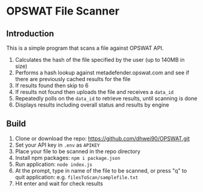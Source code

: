 # OPSWAT File Scanner

## Introduction
This is a simple program that scans a file against OPSWAT API.
1. Calculates the hash of the file specified by the user (up to 140MB in size)
2. Performs a hash lookup against metadefender.opswat.com and see if there are previously cached results for the file
3. If results found then skip to 6
4. If results not found then uploads the file and receives a `data_id`
5. Repeatedly polls on the `data_id` to retrieve results, until scanning is done
6. Displays results including overall status and results by engine

## Build
1. Clone or download the repo: https://github.com/dhwei90/OPSWAT.git
2. Set your API key in `.env` as `APIKEY`
3. Place your file to be scanned in the repo directory
4. Install npm packages: `npm i package.json`
5. Run application: `node index.js`
6. At the prompt, type in name of the file to be scanned, or press "q" to quit application: e.g. `filesToScan/samplefile.txt`
7. Hit enter and wait for check results
